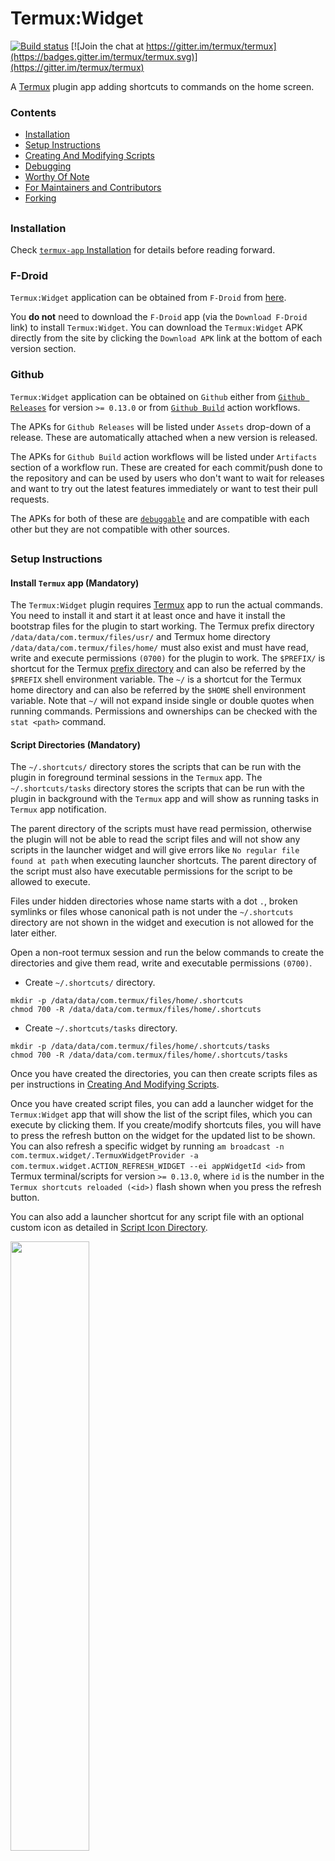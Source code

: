 # Termux:Widget

[![Build status](https://github.com/termux/termux-widget/workflows/Build/badge.svg)](https://github.com/termux/termux-widget/actions)
[![Join the chat at https://gitter.im/termux/termux](https://badges.gitter.im/termux/termux.svg)](https://gitter.im/termux/termux)

A [Termux] plugin app adding shortcuts to commands on the home screen.



### Contents
- [Installation](#Installation)
- [Setup Instructions](#Setup-Instructions)
- [Creating And Modifying Scripts](#Creating-And-Modifying-Scripts)
- [Debugging](#Debugging)
- [Worthy Of Note](#Worthy-Of-Note)
- [For Maintainers and Contributors](#For-Maintainers-and-Contributors)
- [Forking](#Forking)
##



### Installation

Check [`termux-app` Installation](https://github.com/termux/termux-app#Installation) for details before reading forward.

### F-Droid

`Termux:Widget` application can be obtained from `F-Droid` from [here](https://f-droid.org/en/packages/com.termux.widget/).

You **do not** need to download the `F-Droid` app (via the `Download F-Droid` link) to install `Termux:Widget`. You can download the `Termux:Widget` APK directly from the site by clicking the `Download APK` link at the bottom of each version section.

### Github

`Termux:Widget` application can be obtained on `Github` either from [`Github Releases`](https://github.com/termux/termux-widget/releases) for version `>= 0.13.0` or from [`Github Build`](https://github.com/termux/termux-widget/actions/workflows/debug_build.yml) action workflows.

The APKs for `Github Releases` will be listed under `Assets` drop-down of a release. These are automatically attached when a new version is released.

The APKs for `Github Build` action workflows will be listed under `Artifacts` section of a workflow run. These are created for each commit/push done to the repository and can be used by users who don't want to wait for releases and want to try out the latest features immediately or want to test their pull requests.

The APKs for both of these are [`debuggable`](https://developer.android.com/studio/debug) and are compatible with each other but they are not compatible with other sources.
##



### Setup Instructions

#### Install `Termux` app (Mandatory)
The `Termux:Widget` plugin requires [Termux] app to run the actual commands. You need to install it and start it at least once and have it install the bootstrap files for the plugin to start working. The Termux prefix directory `/data/data/com.termux/files/usr/` and Termux home directory `/data/data/com.termux/files/home/` must also exist and must have read, write and execute permissions `(0700)` for the plugin to work. The `$PREFIX/` is shortcut for the Termux [prefix directory](https://github.com/termux/termux-packages/wiki/Termux-file-system-layout) and can also be referred by the `$PREFIX` shell environment variable. The `~/` is a shortcut for the Termux home directory and can also be referred by the `$HOME` shell environment variable. Note that `~/` will not expand inside single or double quotes when running commands. Permissions and ownerships can be checked with the `stat <path>` command.


#### Script Directories (Mandatory)

The `~/.shortcuts/` directory stores the scripts that can be run with the plugin in foreground terminal sessions in the `Termux` app. The `~/.shortcuts/tasks` directory stores the scripts that can be run with the plugin in background with the `Termux` app and will show as running tasks in `Termux` app notification.

The parent directory of the scripts must have read permission, otherwise the plugin will not be able to read the script files and will not show any scripts in the launcher widget and will give errors like `No regular file found at path` when executing launcher shortcuts. The parent directory of the script must also have executable permissions for the script to be allowed to execute.

Files under hidden directories whose name starts with a dot `.`, broken symlinks or files whose canonical path is not under the `~/.shortcuts` directory are not shown in the widget and execution is not allowed for the later either.

Open a non-root termux session and run the below commands to create the directories and give them read, write and executable permissions `(0700)`.

- Create `~/.shortcuts/` directory.

```
mkdir -p /data/data/com.termux/files/home/.shortcuts
chmod 700 -R /data/data/com.termux/files/home/.shortcuts
```

- Create `~/.shortcuts/tasks` directory.

```
mkdir -p /data/data/com.termux/files/home/.shortcuts/tasks
chmod 700 -R /data/data/com.termux/files/home/.shortcuts/tasks
```

Once you have created the directories, you can then create scripts files as per instructions in [Creating And Modifying Scripts](#Creating-And-Modifying-Scripts).

Once you have created script files, you can add a launcher widget for the `Termux:Widget` app that will show the list of the script files, which you can execute by clicking them. If you create/modify shortcuts files, you will have to press the refresh button on the widget for the updated list to be shown. You can also refresh a specific widget by running `am broadcast -n com.termux.widget/.TermuxWidgetProvider -a com.termux.widget.ACTION_REFRESH_WIDGET --ei appWidgetId <id>` from Termux terminal/scripts for version `>= 0.13.0`, where `id` is the number in the `Termux shortcuts reloaded (<id>)` flash shown when you press the refresh button.

You can also add a launcher shortcut for any script file with an optional custom icon as detailed in [Script Icon Directory](#script-icon-directory-optional).

<img src="termux-widget.png" alt="" width="50%"/>

#### Script Icon Directory (Optional)

The `~/.shortcuts/icons` directory stores the icon that will be used for a script when a launcher shortcut is created for it for version `>= 0.12`. The icon file name must be equal to `<script_name>.png`, like `script.sh.png`. For a `1080p` `~6in` screen, something like `96x96px` `png` file should probably be fine, otherwise try `144px` or `196px` for higher resolution screens.

The parent directory of the icons must have read permission, otherwise the plugin will not be able to read them.

The icon file must be a regular file and its canonical path must exist under `~/.shortcuts/icons` directory.

Open a non-root termux session and run the below commands to create the directory and give it read and write permissions `(0600)`.

- Create `~/.shortcuts/icons` directory.

```
mkdir -p /data/data/com.termux/files/home/.shortcuts/icons
chmod 600 -R /data/data/com.termux/files/home/.shortcuts/icons
```

#### `Draw Over Apps` permission (Optional)

For android `>= 10` there are new [restrictions](https://developer.android.com/guide/components/activities/background-starts) that prevent activities from starting from the background. This prevents the background `TermuxService` from starting a terminal session in the foreground and running the commands until the user manually clicks `Termux` notification in the status bar dropdown notifications list. This only affects plugin commands that are to be executed in a terminal session and not the background ones. `Termux` version `>= 0.100` requests the `Draw Over Apps` permission so that users can bypass this restriction so that commands can automatically start running without user intervention. You can grant `Termux` the `Draw Over Apps` permission from its `App Info` activity `Android Settings` -> `Apps` -> `Termux` -> `Advanced` -> `Draw over other apps`.
##



### Creating And Modifying Scripts

You can create scripts in `~/.shortcuts/` and `~/.shortcuts/tasks` directories after following their [Setup Instructions](#Setup-Instructions).

You can use `shell` based text editors like `nano`, `vim` or `emacs` to create and modify scripts.

`nano ~/.shortcuts/some_script`

You can also use `GUI` based text editor android apps that support `SAF`. Termux provides a [Storage Access Framework (SAF)](https://wiki.termux.com/wiki/Internal_and_external_storage) file provider to allow other apps to access its `~/` home directory. However, the `$PREFIX/` directory is not accessible to other apps. The [QuickEdit] or [QuickEdit Pro] app does support `SAF` and can handle large files without crashing, however, it is closed source and its pro version without ads is paid. You can also use [Acode editor] or [Turbo Editor] if you want an open source app.

Note that the android default `SAF` `Document` file picker may not support hidden file or directories like `~/.shortcuts` which start with a dot `.`, so if you try to use it to open files for a text editor app, then that directory will not show. You can instead create a symlink for  `~/.shortcuts` at `~/shortcuts_sym` so that it is shown. Use `ln -s "/data/data/com.termux/files/home/.shortcuts" "/data/data/com.termux/files/home/shortcuts_sym"` to create it.
##



### Debugging

You can help debug problems like how plugin shortcuts and scripts are being parsed by the plugin or if the plugin is even firing etc by setting appropriate `logcat` `Log Level` in `Termux` app settings -> `Termux:Widget` -> `Debugging` -> `Log Level` (Requires `Termux` app version `>= 0.118.0`). The `Log Level` defaults to `Normal` and log level `Verbose` currently logs additional information. Its best to revert log level to `Normal` after you have finished debugging since private data may otherwise be passed to `logcat` during normal operation and moreover, additional logging increases execution time.

The plugin **does not execute the commands itself** but sends an execution intent to `Termux` app, which has its own log level which can be set in `Termux` app settings -> `Termux` -> `Debugging` -> `Log Level`. So you must set log level for both `Termux` and `Termux:Widget` app settings to get all the info.

Once log levels have been set, you can run the `logcat` command in `Termux` app terminal to view the logs in realtime (`Ctrl+c` to stop) or use `logcat -d` to take a dump of the log. You can also view the logs from a PC over `ADB`. For more information, check official android `logcat` guide [here](https://developer.android.com/studio/command-line/logcat).

##### Log Levels

- `Off` - Log nothing.
- `Normal` - Start logging error, warn and info messages and stacktraces.
- `Debug` - Start logging debug messages.
- `Verbose` - Start logging verbose messages.
##



### Worthy Of Note

##### Termux Environment

Termux does not load the environment fully for external plugins or [RUN_COMMAND Intent] commands, like setting `LD_PRELOAD`, so any *external* scripts which do not have shebangs to full path to termux bin directory will not work if called from inside your *plugin* scripts, since `libtermux-exec.so` is not called since `LD_PRELOAD` isn't set and you will get `bad interpreter: No such file or directory` errors. Simply setting `LD_PRELOAD` will not work either without starting a new shell. So make sure to set the shebangs correctly for any *external* scripts you want to run from inside your *plugin* script. The correct shebangs for termux scripts are like `#!/data/data/com.termux/files/usr/bin/bash` for bash scripts instead of `#!/usr/bin/bash` used in common linux distros. You can also use [termux-fix-shebang](https://wiki.termux.com/wiki/Termux-fix-shebang) command on the *external* scripts before running them with the plugin to fix the shebangs automatically or use `tudo`/`sudo`.

The [`tudo`](https://github.com/agnostic-apollo/tudo) script can be used for running commands in termux user context and the [`sudo`](https://github.com/agnostic-apollo/sudo) script for running commands with super user (root) context. You can call the *external* scripts in your scripts with the `path` command type of `tudo`/`sudo`. These scripts will load the termux environment properly like setting `LD_PRELOAD` etc before running the commands.
##



## For Maintainers and Contributors

Check [For Maintainers and Contributors](https://github.com/termux/termux-app#For-Maintainers-and-Contributors) section of `termux/termux-app` `README` for details.
##



## Forking

Check [Forking](https://github.com/termux/termux-app#Forking) section of `termux/termux-app` `README` for details.
##



[Termux]: https://termux.com
[QuickEdit]: https://play.google.com/store/apps/details?id=com.rhmsoft.edit
[QuickEdit Pro]: https://play.google.com/store/apps/details?id=com.rhmsoft.edit.pro
[Acode editor]: https://github.com/deadlyjack/code-editor
[Turbo Editor]: https://github.com/vmihalachi/turbo-editor
[RUN_COMMAND Intent]: https://github.com/termux/termux-app/blob/master/app/src/main/java/com/termux/app/RunCommandService.java
